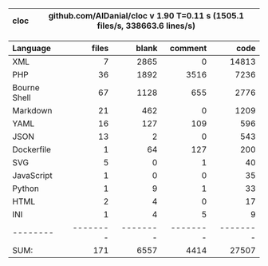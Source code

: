 
cloc|github.com/AlDanial/cloc v 1.90  T=0.11 s (1505.1 files/s, 338663.6 lines/s)
--- | ---

Language|files|blank|comment|code
:-------|-------:|-------:|-------:|-------:
XML|7|2865|0|14813
PHP|36|1892|3516|7236
Bourne Shell|67|1128|655|2776
Markdown|21|462|0|1209
YAML|16|127|109|596
JSON|13|2|0|543
Dockerfile|1|64|127|200
SVG|5|0|1|40
JavaScript|1|0|0|35
Python|1|9|1|33
HTML|2|4|0|17
INI|1|4|5|9
--------|--------|--------|--------|--------
SUM:|171|6557|4414|27507
